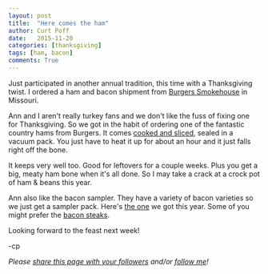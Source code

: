 ```yaml
---
layout: post
title:  "Here comes the ham"
author: Curt Poff
date:   2015-11-20
categories: [thanksgiving]
tags: [ham, bacon]
comments: True
---
```


Just participated in another annual tradition, this time with a Thanksgiving twist. I ordered a ham and bacon shipment from [Burgers Smokehouse](http://www.smokehouse.com/) in Missouri.

<!--more-->

Ann and I aren't really turkey fans and we don't like the fuss of fixing one for Thanksgiving. So we got in the habit of ordering one of the fantastic country hams from Burgers. It comes [cooked and sliced](http://www.smokehouse.com/burgers.nsf/item/spiral-sliced-city-ham), sealed in a vacuum pack. You just have to heat it up for about an hour and it just falls right off the bone.

It keeps very well too. Good for leftovers for a couple weeks. Plus you get a big, meaty ham bone when it's all done. So I may take a crack at a crock pot of ham & beans this year.

Ann also like the bacon sampler. They have a variety of bacon varieties so we just get a sampler pack. Here's [the one](http://www.smokehouse.com/burgers.nsf/item/sliced-bacon-sampler) we got this year. Some of you might prefer the [bacon steaks](http://www.smokehouse.com/burgers.nsf/item/bacon-steak-sampler).

Looking forward to the feast next week!

-cp

*Please <a href="https://twitter.com/intent/tweet?url={{ site.production_url }}{{ page.url }}&text={{ page.title }}&via=cpoff" target="_blank">share this page with your followers</a> and/or <a href="https://twitter.com/cpoff">follow me</a>!*
